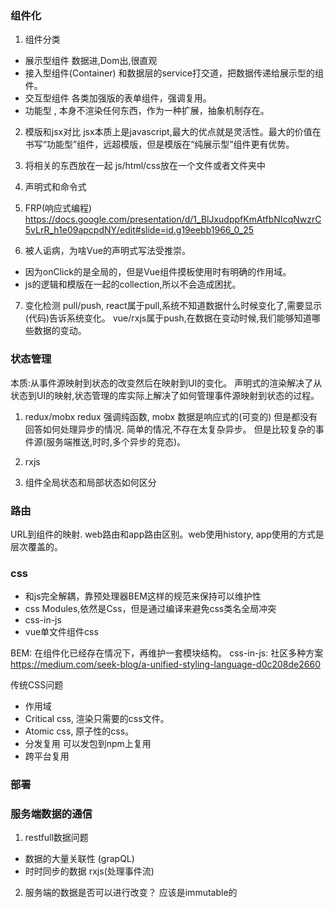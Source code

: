 ### 组件化
1. 组件分类
- 展示型组件 
数据进,Dom出,很直观
- 接入型组件(Container)
和数据层的service打交道，把数据传递给展示型的组件。
- 交互型组件
各类加强版的表单组件，强调复用。
- 功能型
<router-view>, <transition>本身不渲染任何东西，作为一种扩展，抽象机制存在。
2.  模版和jsx对比
jsx本质上是javascript,最大的优点就是灵活性。最大的价值在书写“功能型”组件，远超模版，但是模版在“纯展示型”组件更有优势。
3. 将相关的东西放在一起
js/html/css放在一个文件或者文件夹中
4. 声明式和命令式
5. FRP(响应式编程)
https://docs.google.com/presentation/d/1_BlJxudppfKmAtfbNIcqNwzrC5vLrR_h1e09apcpdNY/edit#slide=id.g19eebb1966_0_25

6. <div onClick="clickHandler"></div>被人诟病，为啥Vue的声明式写法受推崇。
* 因为onClick的是全局的，但是Vue组件摸板使用时有明确的作用域。
* js的逻辑和模版在一起的collection,所以不会造成困扰。

7. 变化检测
pull/push,
react属于pull,系统不知道数据什么时候变化了,需要显示(代码)告诉系统变化。
vue/rxjs属于push,在数据在变动时候,我们能够知道哪些数据的变动。

### 状态管理
本质:从事件源映射到状态的改变然后在映射到UI的变化。
声明式的渲染解决了从状态到UI的映射,状态管理的库实际上解决了如何管理事件源映射到状态的过程。

1. redux/mobx 
redux 强调纯函数, mobx 数据是响应式的(可变的)
但是都没有回答如何处理异步的情况. 简单的情况,不存在太复杂异步。
但是比较复杂的事件源(服务端推送,时时,多个异步的竞态)。
2. rxjs

3. 组件全局状态和局部状态如何区分

### 路由
URL到组件的映射.
web路由和app路由区别。web使用history, app使用的方式是层次覆盖的。

### css
- 和js完全解耦，靠预处理器BEM这样的规范来保持可以维护性
- css Modules,依然是Css，但是通过编译来避免css类名全局冲突
- css-in-js
- vue单文件组件css

BEM: 在组件化已经存在情况下，再维护一套模块结构。
css-in-js: 社区多种方案
https://medium.com/seek-blog/a-unified-styling-language-d0c208de2660

传统CSS问题
- 作用域
- Critical css, 渲染只需要的css文件。
- Atomic css, 原子性的css。
- 分发复用 可以发包到npm上复用
- 跨平台复用

### 部署

### 服务端数据的通信
1. restfull数据问题
 - 数据的大量关联性 (grapQL)
 - 时时同步的数据 rxjs(处理事件流)

2. 服务端的数据是否可以进行改变？
应该是immutable的